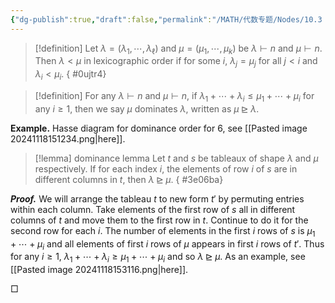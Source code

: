 ```yaml
---
{"dg-publish":true,"draft":false,"permalink":"/MATH/代数专题/Nodes/10.3 Ordering of Partitions/","dgPassFrontmatter":true}
---
```



> [!definition] 
> Let $\lambda=(\lambda_1,\cdots,\lambda_\ell)$ and $\mu=(\mu_1,\cdots,\mu_k)$ be $\lambda\vdash n$ and $\mu\vdash n$. Then $\lambda<\mu$ in lexicographic order if for some $i$, $\lambda_j=\mu_j$ for all $j<i$ and $\lambda_i<\mu_i$. 
{ #0ujtr4}


> [!definition]
> For any $\lambda\vdash n$ and $\mu\vdash n$, if $\lambda_1+\cdots+\lambda_i\leqslant \mu_1+\cdots+\mu_i$ for any $i\geqslant 1$, then we say $\mu$ dominates $\lambda$, written as $\mu\unrhd \lambda$. 

**Example.** Hasse diagram for dominance order for $6$, see [[Pasted image 20241118151234.png|here]].

> [!lemma] dominance lemma
> Let $t$ and $s$ be tableaux of shape $\lambda$ and $\mu$ respectively. If for each index $i$, the elements of row $i$ of $s$ are in different columns in $t$, then $\lambda\unrhd \mu$. 
{ #3e06ba}


**_Proof._**
We will arrange the tableau $t$ to new form $t'$ by permuting entries within each column. Take elements of the first row of $s$ all in different columns of $t$ and move them to the first row in $t$. Continue to do it for the second row for each $i$. The number of elements in the first $i$ rows of $s$ is $\mu_1+\cdots+\mu_i$ and all elements of first $i$ rows of $\mu$ appears in first $i$ rows of $t'$. Thus for any $i\geqslant 1$, $\lambda_1+\cdots+\lambda_i\geqslant \mu_1+\cdots+\mu_i$ and so $\lambda\unrhd \mu$. As an example, see [[Pasted image 20241118153116.png|here]]. 
<p align="left">□</p>
